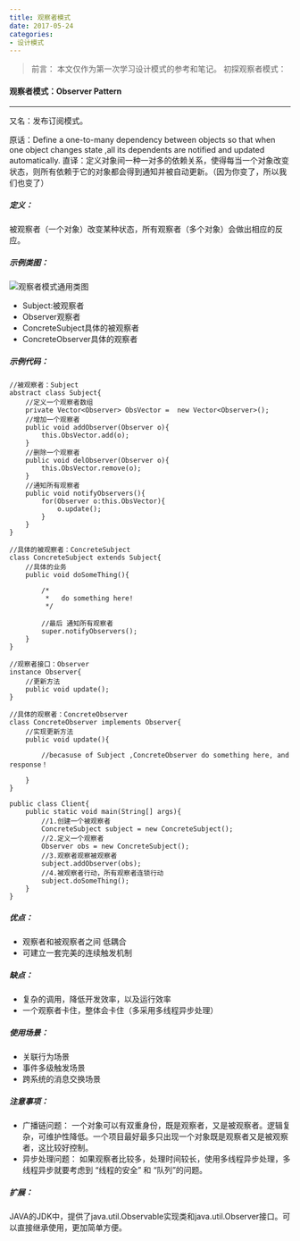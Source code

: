 ```yaml
---
title: 观察者模式
date: 2017-05-24
categories:
- 设计模式
---
```


>前言：
本文仅作为第一次学习设计模式的参考和笔记。
初探观察者模式：

#### 观察者模式：Observer Pattern
----
又名：发布订阅模式。

原话：Define a one-to-many dependency between objects so that when one object changes state ,all its dependents are notified and updated automatically.
直译：定义对象间一种一对多的依赖关系，使得每当一个对象改变状态，则所有依赖于它的对象都会得到通知并被自动更新。（因为你变了，所以我们也变了）


##### 定义：
被观察者（一个对象）改变某种状态，所有观察者（多个对象）会做出相应的反应。


##### 示例类图：
![观察者模式通用类图](http://upload-images.jianshu.io/upload_images/3407530-15b18d8be33ea9fc.png?imageMogr2/auto-orient/strip%7CimageView2/2/w/1240)
- Subject:被观察者
- Observer观察者
- ConcreteSubject具体的被观察者
- ConcreteObserver具体的观察者


##### 示例代码：

```ObserverPattern
//被观察者：Subject
abstract class Subject{
    //定义一个观察者数组
    private Vector<Observer> ObsVector =  new Vector<Observer>();
    //增加一个观察者
    public void addObserver(Observer o){
        this.ObsVector.add(o);
    }
    //删除一个观察者
    public void delObserver(Observer o){
        this.ObsVector.remove(o);
    }
    //通知所有观察者
    public void notifyObservers(){
        for(Observer o:this.ObsVector){
            o.update();
        }
    }
}

//具体的被观察者：ConcreteSubject
class ConcreteSubject extends Subject{
    //具体的业务
    public void doSomeThing(){

        /*
         *   do something here!
         */

        //最后 通知所有观察者
        super.notifyObservers();
    }
}

//观察者接口：Observer
instance Observer{
    //更新方法
    public void update();
}

//具体的观察者：ConcreteObserver
class ConcreteObserver implements Observer{
    //实现更新方法
    public void update(){

        //becasuse of Subject ,ConcreteObserver do something here, and response！

    }
}

public class Client{
    public static void main(String[] args){
        //1.创建一个被观察者
        ConcreteSubject subject = new ConcreteSubject();
        //2.定义一个观察者
        Observer obs = new ConcreteSubject();
        //3.观察者观察被观察者
        subject.addObserver(obs);
        //4.被观察者行动，所有观察者连锁行动
        subject.doSomeThing();
    }
}
```


##### 优点：

- 观察者和被观察者之间 低耦合
- 可建立一套完美的连续触发机制


##### 缺点：

- 复杂的调用，降低开发效率，以及运行效率
- 一个观察者卡住，整体会卡住（多采用多线程异步处理）


##### 使用场景：

- 关联行为场景
- 事件多级触发场景
- 跨系统的消息交换场景


##### 注意事项：

- 广播链问题：
一个对象可以有双重身份，既是观察者，又是被观察者。逻辑复杂，可维护性降低。一个项目最好最多只出现一个对象既是观察者又是被观察者，这比较好控制。
- 异步处理问题：
如果观察者比较多，处理时间较长，使用多线程异步处理，多线程异步就要考虑到 “线程的安全” 和 “队列”的问题。


##### 扩展：
JAVA的JDK中，提供了java.util.Observable实现类和java.util.Observer接口。可以直接继承使用，更加简单方便。
